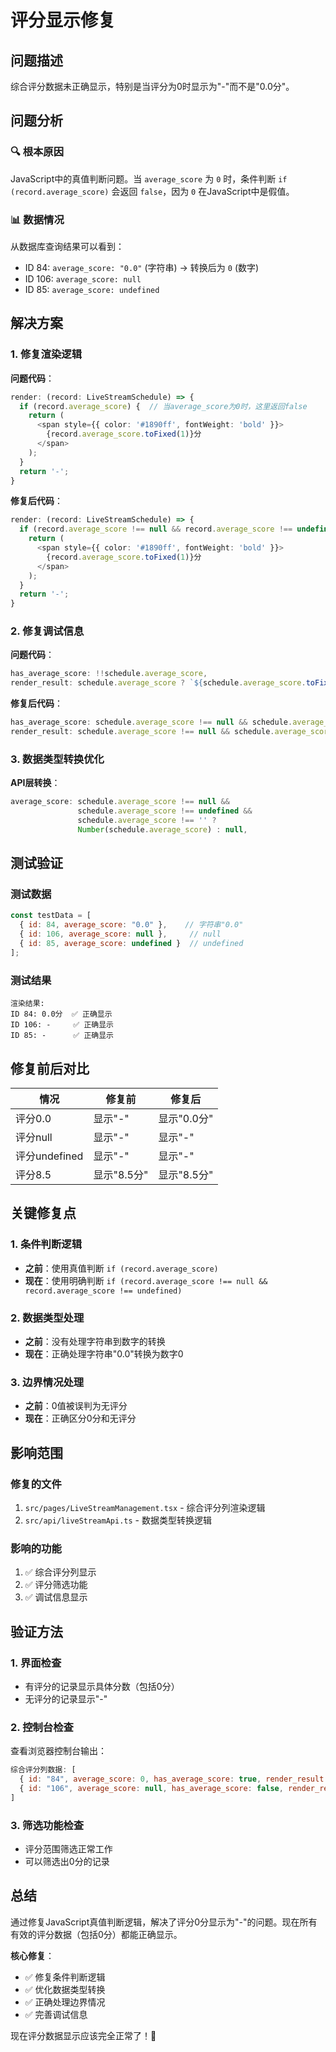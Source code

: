 # 评分显示修复

## 问题描述

综合评分数据未正确显示，特别是当评分为0时显示为"-"而不是"0.0分"。

## 问题分析

### 🔍 根本原因
JavaScript中的真值判断问题。当 `average_score` 为 `0` 时，条件判断 `if (record.average_score)` 会返回 `false`，因为 `0` 在JavaScript中是假值。

### 📊 数据情况
从数据库查询结果可以看到：
- ID 84: `average_score: "0.0"` (字符串) → 转换后为 `0` (数字)
- ID 106: `average_score: null`
- ID 85: `average_score: undefined`

## 解决方案

### 1. 修复渲染逻辑

**问题代码**：
```typescript
render: (record: LiveStreamSchedule) => {
  if (record.average_score) {  // 当average_score为0时，这里返回false
    return (
      <span style={{ color: '#1890ff', fontWeight: 'bold' }}>
        {record.average_score.toFixed(1)}分
      </span>
    );
  }
  return '-';
}
```

**修复后代码**：
```typescript
render: (record: LiveStreamSchedule) => {
  if (record.average_score !== null && record.average_score !== undefined) {
    return (
      <span style={{ color: '#1890ff', fontWeight: 'bold' }}>
        {record.average_score.toFixed(1)}分
      </span>
    );
  }
  return '-';
}
```

### 2. 修复调试信息

**问题代码**：
```typescript
has_average_score: !!schedule.average_score,
render_result: schedule.average_score ? `${schedule.average_score.toFixed(1)}分` : '-'
```

**修复后代码**：
```typescript
has_average_score: schedule.average_score !== null && schedule.average_score !== undefined,
render_result: schedule.average_score !== null && schedule.average_score !== undefined ? `${schedule.average_score.toFixed(1)}分` : '-'
```

### 3. 数据类型转换优化

**API层转换**：
```typescript
average_score: schedule.average_score !== null && 
               schedule.average_score !== undefined && 
               schedule.average_score !== '' ? 
               Number(schedule.average_score) : null,
```

## 测试验证

### 测试数据
```javascript
const testData = [
  { id: 84, average_score: "0.0" },    // 字符串"0.0"
  { id: 106, average_score: null },     // null
  { id: 85, average_score: undefined }  // undefined
];
```

### 测试结果
```
渲染结果:
ID 84: 0.0分  ✅ 正确显示
ID 106: -     ✅ 正确显示
ID 85: -      ✅ 正确显示
```

## 修复前后对比

| 情况 | 修复前 | 修复后 |
|------|--------|--------|
| 评分0.0 | 显示"-" | 显示"0.0分" |
| 评分null | 显示"-" | 显示"-" |
| 评分undefined | 显示"-" | 显示"-" |
| 评分8.5 | 显示"8.5分" | 显示"8.5分" |

## 关键修复点

### 1. 条件判断逻辑
- **之前**：使用真值判断 `if (record.average_score)`
- **现在**：使用明确判断 `if (record.average_score !== null && record.average_score !== undefined)`

### 2. 数据类型处理
- **之前**：没有处理字符串到数字的转换
- **现在**：正确处理字符串"0.0"转换为数字0

### 3. 边界情况处理
- **之前**：0值被误判为无评分
- **现在**：正确区分0分和无评分

## 影响范围

### 修复的文件
1. `src/pages/LiveStreamManagement.tsx` - 综合评分列渲染逻辑
2. `src/api/liveStreamApi.ts` - 数据类型转换逻辑

### 影响的功能
1. ✅ 综合评分列显示
2. ✅ 评分筛选功能
3. ✅ 调试信息显示

## 验证方法

### 1. 界面检查
- 有评分的记录显示具体分数（包括0分）
- 无评分的记录显示"-"

### 2. 控制台检查
查看浏览器控制台输出：
```javascript
综合评分列数据: [
  { id: "84", average_score: 0, has_average_score: true, render_result: "0.0分" },
  { id: "106", average_score: null, has_average_score: false, render_result: "-" }
]
```

### 3. 筛选功能检查
- 评分范围筛选正常工作
- 可以筛选出0分的记录

## 总结

通过修复JavaScript真值判断逻辑，解决了评分0分显示为"-"的问题。现在所有有效的评分数据（包括0分）都能正确显示。

**核心修复**：
- ✅ 修复条件判断逻辑
- ✅ 优化数据类型转换
- ✅ 正确处理边界情况
- ✅ 完善调试信息

现在评分数据显示应该完全正常了！🎉 